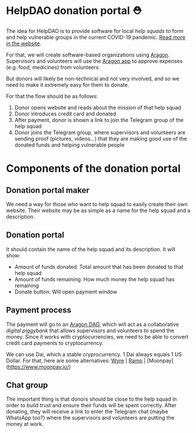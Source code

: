 # HelpDAO donation portal ⛑

The idea for HelpDAO is to provide software for local *help squads* to form and help vulnerable groups in the current COVID-19 pandemic. [Read more in the website](https://helpdao.org).

For that, we will create software-based organizations using [Aragon](https://aragon.org). Supervisors and volunteers will use the [Aragon app](https://app.aragon.org) to approve expenses (e.g. food, medicines) from volunteers.

But donors will likely be non-technical and not very involved, and so we need to make it extremely easy for them to donate.

For that the flow should be as follows:
1. Donor opens website and reads about the mission of that help squad
2. Donor introduces credit card and donated
3. After payment, donor is shown a link to join the Telegram group of the help squad
4. Donor joins the Telegram group, where supervisors and volunteers are sending proof (pictures, videos...) that they are making good use of the donated funds and helping vulnerable people

# Components of the donation portal
## Donation portal maker
We need a way for those who want to help squad to easily create their own website.
Their website may be as simple as a name for the help squad and a description.



## Donation portal
It should contain the name of the help squad and its description.
It will show:
- Amount of funds donated: Total amount that has been donated to that help squad
- Amount of funds remaining: How much money the help squad has remaining
- Donate button: Will open payment window



## Payment process
The payment will go to an [Aragon DAO](https://aragon.org), which will act as a collaborative *digital piggybank* that allows supervisors and volunteers to spend the money. Since it works with cryptocurrencies, we need to be able to convert credit card payments to cryptocurrency.

We can use Dai, which a stable cryprocurrency. 1 Dai always equals 1 US Dollar.
For that, here are some alternatives:
[Wyre](https://www.sendwyre.com/) | [Ramp](https://instant.ramp.network/) | [Moonpay] (https://www.moonpay.io/)

## Chat group
The important thing is that donors should be close to the help squad in order to build trust and ensure their funds will be spent correctly.
After donating, they will receive a link to enter the Telegram chat (maybe WhatsApp too?) where the supervisors and volunteers are putting the money at work.
